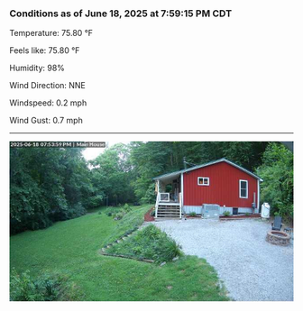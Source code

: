 ### Conditions as of June 18, 2025 at 7:59:15 PM CDT 

Temperature: 75.80 &deg;F

Feels like: 75.80 &deg;F

Humidity: 98%

Wind Direction: NNE

Windspeed: 0.2 mph

Wind Gust: 0.7 mph

---

<img src="./images/latest.jpeg"/>

